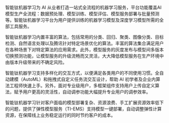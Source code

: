智能钛机器学习为 AI 从业者打造一站式全流程的机器学习服务，平台功能覆盖AI模型生产全流程：数据预处理、模型训练、模型评估、模型服务部署与批量预测等。智能钛机器学习平台为用户提供训练的机器学习模型及深度学习模型所需的全部工具服务。

智能钛机器学习内置丰富的算法，包括常用的分类、回归、聚类、图像分类、目标检测、自然语言处理以及腾讯针对特定场景优化的算法。丰富的算法集合满足用户在各种场景下对特定算法的应用需求。此外，模型服务的灰度发布与模型间多版本切换预测功能，让模型服务的升级流畅而又灵活，大大降低模型服务在生产环境中由版本升级带来的不确定风险。

智能钛机器学习支持多样化的交互方式，以便满足各类用户的不同使用习惯。全自动建模（AutoML）和拖拽式自定义任务流交互设计，帮助 AI 初学者及企业内算法工程师快速上手。另外，面对专业级用户，多框架组件支持用户上传自定义算法，赋予用户更高的灵活性，自动调参功能大幅提升专业用户的调参效率。

智能钛机器学习针对客户面临的模型部署复杂、资源浪费、手工扩展资源效率低下的问题，提供了弹性模型服务（TI-EMS）支持模型一键部署，自动调整弹性计算资源，在保障线上业务稳定运行的同时节约客户的成本。

